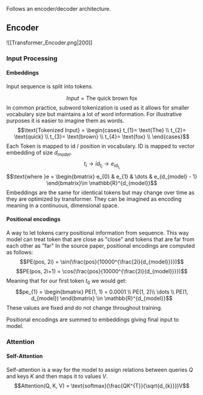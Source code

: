 
Follows an encoder/decoder architecture.

## Encoder
![[Transformer_Encoder.png|200]]

### Input Processing
#### Embeddings
Input sequence is split into tokens.

$$Input = \text{The quick brown fox}$$
In common practice, subword tokenization is used as it allows for smaller vocabulary size but maintains a lot of word information. 
For illustrative purposes it is easier to imagine them as words.
$$\text{Tokenized Input} = \begin{cases}
t_{1}= \text{The} \\
t_{2}= \text{quick} \\
t_{3}= \text{brown} \\
t_{4}= \text{fox} \\
\end{cases}$$
Each Token is mapped to id / position in vocabulary.
ID is mapped to vector embedding of size $d_{model}$.
$$ t_{i}\longrightarrow id_{t_{i}} \longrightarrow e_{id_{t_{i}}}$$
$$\text{where }e = \begin{bmatrix}
e_{0} & e_{1} & \dots & e_{d_{model} - 1}
\end{bmatrix}\in \mathbb{R}^{d_{model}}$$
Embeddings are the same for identical tokens but may change over time as they are optimized by transformer.
They can be imagined as encoding meaning in a continuous, dimensional space.
#### Positional encodings

A way to let tokens carry positional information from sequence.
This way model can treat token that are close as "close" and tokens that are far from each other as "far"
In the source paper, positional encodings are computed as follows:
$$PE(pos, 2i) = \sin(\frac{pos}{10000^{\frac{2i}{d_{model}}}})$$
$$PE(pos, 2i+1) = \cos(\frac{pos}{10000^{\frac{2i}{d_{model}}}})$$
Meaning that for our first token $t_{0}$ we would get:
$$pe_{1} = \begin{bmatrix}
PE(1, 1)  = 0.0001 \\ PE(1, 2)\\ \dots \\ PE(1, d_{model})
\end{bmatrix} \in \mathbb{R}^{d_{model}}$$
These values are fixed and do not change throughout training.

Positional encodings are summed to embeddings giving final input to model.
### Attention
#### Self-Attention
Self-attention is a way for the model to assign relations between queries $Q$ and keys $K$ and then maps it to values $V$.
$$Attention(Q, K, V) = \text{softmax}(\frac{QK^{T}}{\sqrt{d_{k}}})V$$
